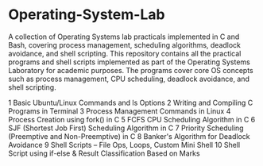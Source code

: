 # Operating-System-Lab
A collection of Operating Systems lab practicals implemented in C and Bash, covering process management, scheduling algorithms, deadlock avoidance, and shell scripting.
This repository contains all the practical programs and shell scripts implemented as part of the Operating Systems Laboratory for academic purposes. The programs cover core OS concepts such as process management, CPU scheduling, deadlock avoidance, and shell scripting.

1	Basic Ubuntu/Linux Commands and ls Options
2	Writing and Compiling C Programs in Terminal
3	Process Management Commands in Linux
4	Process Creation using fork() in C
5	FCFS CPU Scheduling Algorithm in C
6	SJF (Shortest Job First) Scheduling Algorithm in C
7	Priority Scheduling (Preemptive and Non-Preemptive) in C
8	Banker's Algorithm for Deadlock Avoidance
9	Shell Scripts – File Ops, Loops, Custom Mini Shell
10	Shell Script using if-else & Result Classification Based on Marks


